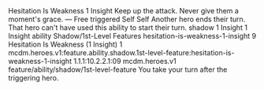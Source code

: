 <ability>
  <name>Hesitation Is Weakness</name>
  <cost>1 Insight</cost>
  <flavor>Keep up the attack. Never give them a moment&apos;s grace.</flavor>
  <keywords>
    <keyword>—</keyword>
  </keywords>
  <type>Free triggered</type>
  <distance>Self</distance>
  <target>Self</target>
  <trigger>Another hero ends their turn. That hero can&apos;t have used this ability to start their turn.</trigger>
  <metadata>
    <class>shadow</class>
    <cost>1 Insight</cost>
    <cost_amount>1</cost_amount>
    <cost_resource>Insight</cost_resource>
    <feature_type>ability</feature_type>
    <file_dpath>Shadow/1st-Level Features</file_dpath>
    <item_id>hesitation-is-weakness-1-insight</item_id>
    <item_index>9</item_index>
    <item_name>Hesitation Is Weakness (1 Insight)</item_name>
    <level>1</level>
    <scc>mcdm.heroes.v1:feature.ability.shadow.1st-level-feature:hesitation-is-weakness-1-insight</scc>
    <scdc>1.1.1:10.2.2.1:09</scdc>
    <source>mcdm.heroes.v1</source>
    <type>feature/ability/shadow/1st-level-feature</type>
  </metadata>
  <effects>
    <effect type="mundane">You take your turn after the triggering hero.</effect>
  </effects>
</ability>

